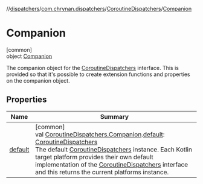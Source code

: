 //[dispatchers](../../../../index.md)/[com.chrynan.dispatchers](../../index.md)/[CoroutineDispatchers](../index.md)/[Companion](index.md)

# Companion

[common]\
object [Companion](index.md)

The companion object for the [CoroutineDispatchers](../index.md) interface. This is provided so that it's possible to create extension functions and properties on the companion object.

## Properties

| Name | Summary |
|---|---|
| [default](../../default.md) | [common]<br>val [CoroutineDispatchers.Companion](index.md).[default](../../default.md): [CoroutineDispatchers](../index.md)<br>The default [CoroutineDispatchers](../index.md) instance. Each Kotlin target platform provides their own default implementation of the [CoroutineDispatchers](../index.md) interface and this returns the current platforms instance. |
